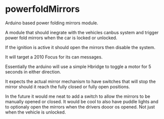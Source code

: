 # powerfoldMirrors
Arduino based power folding mirrors module.

A module that should inegrate with the vehicles canbus system and trigger power fold mirrors when the car is locked or unlocked.

If the ignition is active it should open the mirrors then disable the system. 

It will target a 2010 Focus for its can messages.

Essentially the arduino will use a simple Hbridge to toggle a motor for 5 seconds in either direction. 

It expects the actual mirror mechanism to have switches that will stop the mirror should it reach the fully closed or fully open positions.

In the future it would me neat to add a switch to allow the mirrors to be manually opened or closed. It would be cool to also have puddle lights and to optionaly open the mirrors when the drivers dooor os opened. Not just when the vehicle is unlocked.